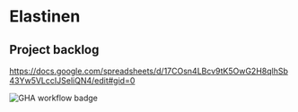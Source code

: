 # Elastinen

## Project backlog
https://docs.google.com/spreadsheets/d/17COsn4LBcv9tK5OwG2H8qlhSb43Yw5VLccIJSeliQN4/edit#gid=0

![GHA workflow badge](https://github.com/psangi-hy/ot-miniprojekti23/workflows/CI/badge.svg)
